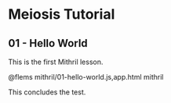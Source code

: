 # Meiosis Tutorial

## 01 - Hello World

This is the first Mithril lesson.

@flems mithril/01-hello-world.js,app.html mithril

This concludes the test.
